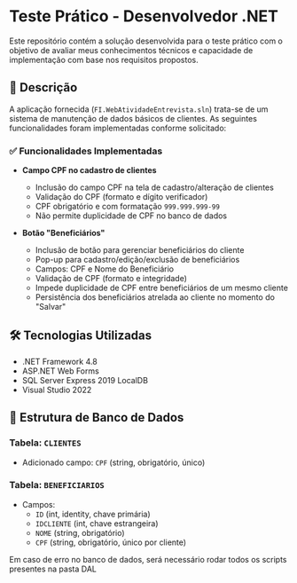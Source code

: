 # Teste Prático - Desenvolvedor .NET

Este repositório contém a solução desenvolvida para o teste prático com o objetivo de avaliar meus conhecimentos técnicos e capacidade de implementação com base nos requisitos propostos.

## 📝 Descrição

A aplicação fornecida (`FI.WebAtividadeEntrevista.sln`) trata-se de um sistema de manutenção de dados básicos de clientes. As seguintes funcionalidades foram implementadas conforme solicitado:

### ✅ Funcionalidades Implementadas

- **Campo CPF no cadastro de clientes**
  - Inclusão do campo CPF na tela de cadastro/alteração de clientes
  - Validação do CPF (formato e dígito verificador)
  - CPF obrigatório e com formatação `999.999.999-99`
  - Não permite duplicidade de CPF no banco de dados

- **Botão "Beneficiários"**
  - Inclusão de botão para gerenciar beneficiários do cliente
  - Pop-up para cadastro/edição/exclusão de beneficiários
  - Campos: CPF e Nome do Beneficiário
  - Validação de CPF (formato e integridade)
  - Impede duplicidade de CPF entre beneficiários de um mesmo cliente
  - Persistência dos beneficiários atrelada ao cliente no momento do "Salvar"

## 🛠️ Tecnologias Utilizadas

- .NET Framework 4.8
- ASP.NET Web Forms
- SQL Server Express 2019 LocalDB
- Visual Studio 2022

## 📁 Estrutura de Banco de Dados

### Tabela: `CLIENTES`
- Adicionado campo: `CPF` (string, obrigatório, único)

### Tabela: `BENEFICIARIOS`
- Campos:
  - `ID` (int, identity, chave primária)
  - `IDCLIENTE` (int, chave estrangeira)
  - `NOME` (string, obrigatório)
  - `CPF` (string, obrigatório, único por cliente)

Em caso de erro no banco de dados, será necessário rodar todos os scripts presentes na pasta DAL
